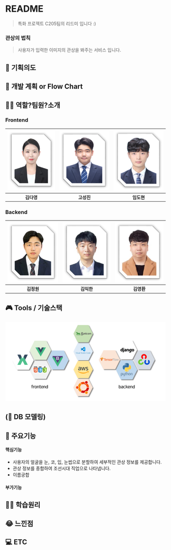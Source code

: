 # README



> 특화 프로젝트 C205팀의 리드미 입니다 :)



### 관상의 법칙

> 사용자가 입력한 이미지의 관상을 봐주는 서비스 입니다.



## 📱 기획의도



## 📅 개발 계획 or Flow Chart



## 🧞‍♂️ 역할?팀원?소개



### **Frontend**

| <img src="assets/김다영.png" style="zoom:80%;" /> | <img src="assets/고성진.png" style="zoom:80%;" /> | <img src="assets/임도현.png" style="zoom:80%;" /> |
| :-----------------------------------------------: | :-----------------------------------------------: | :-----------------------------------------------: |
|                    **김다영**                     |                    **고성진**                     |                    **임도현**                     |



### **Backend**    

| <img src="assets/김정원.png" style="zoom:80%;" /> | <img src="assets/김익한.png" style="zoom:80%;" /> | <img src="assets/김영환.png" style="zoom:80%;" /> |
| :-----------------------------------------------: | :-----------------------------------------------: | :-----------------------------------------------: |
|                    **김정원**                     |                    **김익한**                     |                    **김영환**                     |






## 🎮 Tools / 기술스택

### ![stack](assets/stack.PNG)

## (🔀 DB 모델링)



## 🧾 주요기능

#### 핵심기능

- 사용자의 얼굴을 눈, 코, 입, 눈썹으로 분할하여 세부적인 관상 정보를 제공합니다.
- 관상 정보를 종합하여 조선시대 직업으로 나타냅니다.
- 이름궁합 

#### 부가기능



## 🦸‍♂️ 학습원리



## 😂 느낀점



## 💻 ETC
